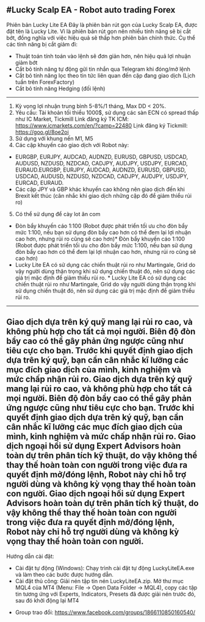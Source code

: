 #Lucky Scalp EA - Robot auto trading Forex
------------------
Phiên bản Lucky Lite EA
Đây là phiên bản rút gọn của Lucky Scalp EA, được đặt tên là Lucky Lite. Vì là phiên bản rút gọn nên nhiều tính năng sẽ bị cắt bớt, đồng nghĩa với việc hiệu quả sẽ thấp hơn phiên bản chính thức.
Cụ thể các tính năng bị cắt giảm đi:
+ Thuật toán tính toán vào lệnh sẽ đơn giản hơn, nên hiệu quả lợi nhuận giảm bớt
+ Cắt bỏ tính năng tự động gửi tin nhắn qua Telegram khi đóng/mở lệnh
+ Cắt bỏ tính năng lọc theo tin tức liên quan đến cặp đang giao dịch (Lịch tuần trên ForexFactory)
+ Cắt bỏ tính năng Hedging (đối lệnh)
-----------
1. Kỳ vọng lợi nhuận trung bình 5-8%/1 tháng, Max DD < 20%.
2. Yêu cầu: Tài khoản tối thiểu 1000$, sử dụng các sàn ECN có spread thấp như IC Market, Tickmill 
Link đăng ký TK ICM: https://www.icmarkets.com/en/?camp=22480
Lịnk đăng ký Tickmill: https://goo.gl/8oe2oi 
3. Sử dụng với khung nến M1, M5
4. Các cặp khuyến cáo giao dịch với Robot này:
+ EURGBP, EURJPY, AUDCAD, AUDNZD, EURUSD, GBPUSD, USDCAD, AUDUSD, NZDUSD, NZDCAD, CADJPY, AUDJPY, USDJPY, EURCAD, EURAUD.EURGBP, EURJPY, AUDCAD, AUDNZD, EURUSD, GBPUSD, USDCAD, AUDUSD, NZDUSD, NZDCAD, CADJPY, AUDJPY, USDJPY, EURCAD, EURAUD.
+ Các cặp JPY và GBP khác khuyến cao không nên giao dịch đến khi Brexit kết thúc (cân nhắc khi giao dịch những cặp đó để giảm thiểu rủi ro)
5. Có thể sử dụng để cày lot ăn com
* Đòn bẩy khuyến cáo 1:100 (Robot được phát triển tối ưu cho đòn bẩy mức 1:100, nếu bạn sử dụng đòn bẩy cao hơn có thể đem lại lợi nhuận cao hơn, nhưng rủi ro cũng sẽ cao hơn)* Đòn bẩy khuyến cáo 1:100 (Robot được phát triển tối ưu cho đòn bẩy mức 1:100, nếu bạn sử dụng đòn bẩy cao hơn có thể đem lại lợi nhuận cao hơn, nhưng rủi ro cũng sẽ cao hơn)
* Lucky Lite EA có sử dụng các chiến thuật rủi ro như Martingale, Grid do vậy người dùng thận trọng khi sử dụng chiến thuật đó, nên sử dụng các giá trị mặc định để giảm thiểu rủi ro. * Lucky Lite EA có sử dụng các chiến thuật rủi ro như Martingale, Grid do vậy người dùng thận trọng khi sử dụng chiến thuật đó, nên sử dụng các giá trị mặc định để giảm thiểu rủi ro. 
-----------
Giao dịch dựa trên ký quỹ mang lại rủi ro cao, và không phù hợp cho tất cả mọi người. 
Biên độ đòn bẩy cao có thể gây phản ứng ngược cũng như tiêu cực cho bạn.
 Trước khi quyết định giao dịch dựa trên ký quỹ, bạn cần cân nhắc kĩ lưỡng các mục đích giao dịch của mình, kinh nghiệm và mức chấp nhận rủi ro. 
Giao dịch dựa trên ký quỹ mang lại rủi ro cao, và không phù hợp cho tất cả mọi người.
Biên độ đòn bẩy cao có thể gây phản ứng ngược cũng như tiêu cực cho bạn.
Trước khi quyết định giao dịch dựa trên ký quỹ, bạn cần cân nhắc kĩ lưỡng các mục đích giao dịch của mình, kinh nghiệm và mức chấp nhận rủi ro. 
Giao dịch ngoại hối sử dụng Expert Advisors hoàn toàn dự trên phân tích kỹ thuật, do vậy không thể thay thế hoàn toàn con người trong việc đưa ra quyết định mở/đóng lệnh, Robot này chỉ hỗ trợ người dùng và không kỳ vọng thay thế hoàn toàn con người. Giao dịch ngoại hối sử dụng Expert Advisors hoàn toàn dự trên phân tích kỹ thuật, do vậy không thể thay thế hoàn toàn con người trong việc đưa ra quyết định mở/đóng lệnh, Robot này chỉ hỗ trợ người dùng và không kỳ vọng thay thế hoàn toàn con người. 
------------
Hướng dẫn cài đặt:
- Cài đặt tự động (Windows): Chạy trình cài đặt tự động LuckyLiteEA.exe và làm theo các bước được hướng dẫn.
- Cài đặt thủ công: Giải nén tập tin nén LuckyLiteEA.zip. Mở thư mục MQL4 của MT4 (Menu: File -> Open Data Folder -> MQL4), copy các tập tin tương ứng với Experts, Indicators, Presets đã được giải nén trước đó, sau đó khởi động lại MT4
+ Group trao đổi: https://www.facebook.com/groups/1866110850160540/
